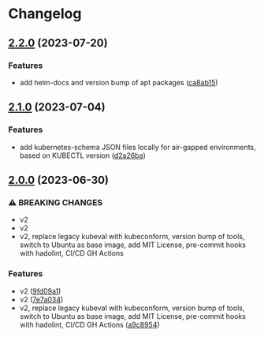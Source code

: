 # Changelog

## [2.2.0](https://github.com/ventx/helm3-ci/compare/2.1.0...2.2.0) (2023-07-20)


### Features

* add helm-docs and version bump of apt packages ([ca8ab15](https://github.com/ventx/helm3-ci/commit/ca8ab15bac8931b81b1652c4fc228de6d0e4a4c3))

## [2.1.0](https://github.com/ventx/helm3-ci/compare/2.0.0...2.1.0) (2023-07-04)


### Features

* add kubernetes-schema JSON files locally for air-gapped environments, based on KUBECTL version ([d2a26ba](https://github.com/ventx/helm3-ci/commit/d2a26ba1fa5c9ef8dd0f8fbfbafa52dc8b547484))

## [2.0.0](https://github.com/ventx/helm3-ci/compare/1.1.0...2.0.0) (2023-06-30)


### ⚠ BREAKING CHANGES

* v2
* v2
* v2, replace legacy kubeval with kubeconform, version bump of tools, switch to Ubuntu as base image, add MIT License, pre-commit hooks with hadolint, CI/CD GH Actions

### Features

* v2 ([9fd09a1](https://github.com/ventx/helm3-ci/commit/9fd09a1f1cc83f1bcc0cdc54eb9e53abb3eb3f61))
* v2 ([7e7a034](https://github.com/ventx/helm3-ci/commit/7e7a034ab380b1227c52fdb41307663265a4bd86))
* v2, replace legacy kubeval with kubeconform, version bump of tools, switch to Ubuntu as base image, add MIT License, pre-commit hooks with hadolint, CI/CD GH Actions ([a9c8954](https://github.com/ventx/helm3-ci/commit/a9c895476c6eea521dfd9e997fee334aff4a9f9e))
